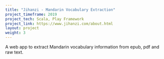 ```yaml
---
title: "Jihanzi - Mandarin Vocabulary Extraction"
project_timeframe: 2019
project_tech: Scala, Play Framework
project_link: https://www.jihanzi.com/about.html
layout: project
weight: 3
---
```


A web app to extract Mandarin vocabulary information from epub, pdf and raw text.
